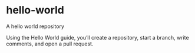 # hello-world
A hello world repository

Using the Hello World guide, you’ll create a repository, start a branch, write comments, and open a pull request.
